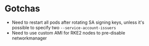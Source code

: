 # Gotchas
- Need to restart all pods after rotating SA signing keys, unless it's possible to specify two `--service-account-issuers`
- Need to use custom AMI for RKE2 nodes to pre-disable networkmanager
